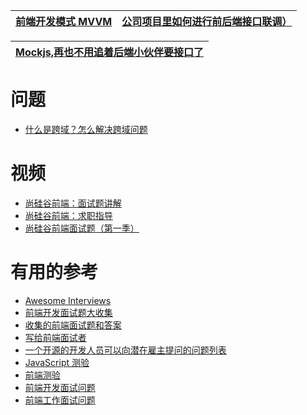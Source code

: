 

[前端开发模式 MVVM](https://github.com/stevenli91748/Software-Architecture-Design/blob/master/%E8%BD%AF%E4%BB%B6%E6%9E%B6%E6%9E%84%E8%AE%BE%E8%AE%A1%E6%A8%A1%E5%BC%8F/MVVM%E6%A8%A1%E5%BC%8F.md)|[公司项目里如何进行前后端接口联调）](https://www.jianshu.com/search?q=%E5%90%8E%E7%AB%AF%E6%8E%A5%E5%8F%A3&page=1&type=note)|
---|---|


[Mockjs,再也不用追着后端小伙伴要接口了](https://www.jianshu.com/p/dd23a6547114)|
---|

# 问题

* [什么是跨域？怎么解决跨域问题](https://www.huaweicloud.com/articles/aac70d91034fc29ba92cde78f0b867f8.html)




# 视频
* [尚硅谷前端：面试题讲解](https://www.bilibili.com/video/av67520940?from=search&seid=3761726523875051382)
* [尚硅谷前端：求职指导](https://www.bilibili.com/video/av67569067?from=search&seid=1207868749551698080)
* [尚硅谷前端面试题（第一季）](https://www.bilibili.com/video/av35041371?from=search&seid=3761726523875051382)



# 有用的参考

 * [Awesome Interviews](https://github.com/MaximAbramchuck/awesome-interview-questions)
 * [前端开发面试题大收集](https://github.com/paddingme/Front-end-Web-Development-Interview-Question)
 * [收集的前端面试题和答案](https://github.com/qiu-deqing/FE-interview)
 * [写给前端面试者](https://www.w3cplus.com/css/write-to-front-end-developer-interview.html)
 * [一个开源的开发人员可以向潜在雇主提问的问题列表](https://github.com/Twipped/InterviewThis)
 * [JavaScript 测验](http://davidshariff.com/js-quiz/)
 * [前端测验](http://davidshariff.com/quiz/)
 * [前端开发面试问题](http://thatjsdude.com/interview/index.html)
 * [前端工作面试问题](https://h5bp.github.io/Front-end-Developer-Interview-Questions/)
